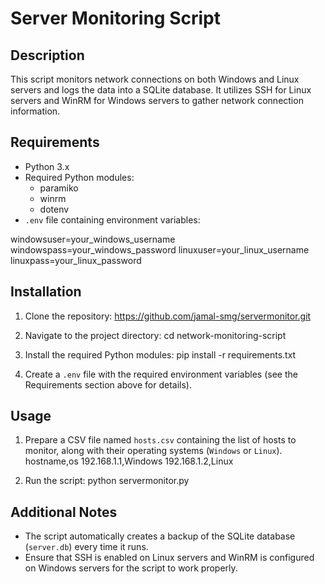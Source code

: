 # Server Monitoring Script

## Description
This script monitors network connections on both Windows and Linux servers and logs the data into a SQLite database. It utilizes SSH for Linux servers and WinRM for Windows servers to gather network connection information.

## Requirements
- Python 3.x
- Required Python modules:
  - paramiko
  - winrm
  - dotenv
- `.env` file containing environment variables:

windowsuser=your_windows_username
windowspass=your_windows_password
linuxuser=your_linux_username
linuxpass=your_linux_password


## Installation
1. Clone the repository:
https://github.com/jamal-smg/servermonitor.git

2. Navigate to the project directory:
cd network-monitoring-script

3. Install the required Python modules:
pip install -r requirements.txt


4. Create a `.env` file with the required environment variables (see the Requirements section above for details).


## Usage
1. Prepare a CSV file named `hosts.csv` containing the list of hosts to monitor, along with their operating systems (`Windows` or `Linux`).
hostname,os
192.168.1.1,Windows
192.168.1.2,Linux

2. Run the script:
python servermonitor.py


## Additional Notes
- The script automatically creates a backup of the SQLite database (`server.db`) every time it runs.
- Ensure that SSH is enabled on Linux servers and WinRM is configured on Windows servers for the script to work properly.




